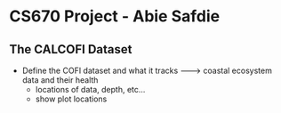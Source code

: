# CS670 Project - Abie Safdie


## The CALCOFI Dataset

- Define the COFI dataset and what it tracks ---> coastal ecosystem data and their health
	- locations of data, depth, etc...
	- show plot locations



